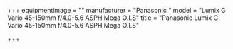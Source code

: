 +++
equipmentimage = ""
manufacturer = "Panasonic "
model = "Lumix G Vario 45-150mm f/4.0-5.6 ASPH Mega O.I.S"
title = "Panasonic Lumix G Vario 45-150mm f/4.0-5.6 ASPH Mega O.I.S"

+++
